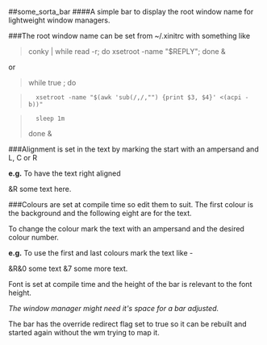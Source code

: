 ##some_sorta_bar
####A simple bar to display the root window name for lightweight window managers.

###The root window name can be set from ~/.xinitrc with something like

>	conky | while read -r; do xsetroot -name "$REPLY"; done &

or

>	while true ; do

>		xsetroot -name "$(awk 'sub(/,/,"") {print $3, $4}' <(acpi -b))"

>		sleep 1m
>	done &

###Alignment is set in the text by marking the start with an ampersand and L, C or R

**e.g.** To have the text right aligned

&R some text here.

###Colours are set at compile time so edit them to suit.
The first colour is the background and the following eight are for the text.

To change the colour mark the text with an ampersand and the desired colour number.

**e.g.** To use the first and last colours mark the text like -

&R&0 some text &7 some more text.

Font is set at compile time and the height of the bar is relevant to the font height.

*The window manager might need it's space for a bar adjusted.*

The bar has the override redirect flag set to true so it can be rebuilt and started again without the wm trying to map it.

